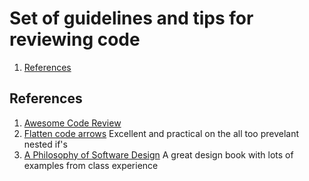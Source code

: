 # Set of guidelines and tips for reviewing code

1. [References](#references)

## References

1. [Awesome Code Review](https://github.com/joho/awesome-code-review)
1. [Flatten code arrows](https://blog.codinghorror.com/flattening-arrow-code/) Excellent and practical on the all too prevelant nested if's
1. [A Philosophy of Software Design](https://hackernewsbooks.com/book/a-philosophy-of-software-design/12be0ff26a765aa737d6b042043aa079) A great design book with lots of examples from class experience